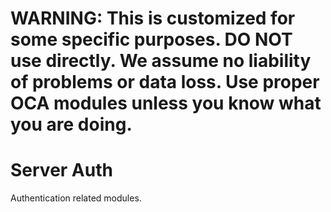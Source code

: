 # WARNING: This is customized for some specific purposes. DO NOT use directly. We assume no liability of problems or data loss. Use proper OCA modules unless you know what you are doing.

Server Auth
===========

Authentication related modules.
